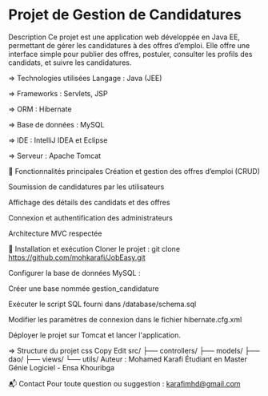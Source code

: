  # Projet de Gestion de Candidatures
 
Description
Ce projet est une application web développée en Java EE, permettant de gérer les candidatures à des offres d’emploi. Elle offre une interface simple pour publier des offres, postuler, consulter les profils des candidats, et suivre les candidatures.

=>  Technologies utilisées
Langage : Java (JEE)

=> Frameworks : Servlets, JSP

=> ORM : Hibernate

=> Base de données : MySQL

=> IDE : IntelliJ IDEA et Eclipse

=> Serveur : Apache Tomcat

🎯 Fonctionnalités principales
Création et gestion des offres d’emploi (CRUD)

Soumission de candidatures par les utilisateurs

Affichage des détails des candidats et des offres

Connexion et authentification des administrateurs

Architecture MVC respectée

🧪 Installation et exécution
Cloner le projet :
git clone https://github.com/mohkarafi/JobEasy.git


Configurer la base de données MySQL :

Créer une base nommée gestion_candidature

Exécuter le script SQL fourni dans /database/schema.sql

Modifier les paramètres de connexion dans le fichier hibernate.cfg.xml

Déployer le projet sur Tomcat et lancer l'application.

=>  Structure du projet
css
Copy
Edit
src/
 ├── controllers/
 ├── models/
 ├── dao/
 ├── views/
 └── utils/
Auteur : 
Mohamed Karafi
Étudiant en Master Génie Logiciel - Ensa Khouribga

📬 Contact
Pour toute question ou suggestion : karafimhd@gmail.com
